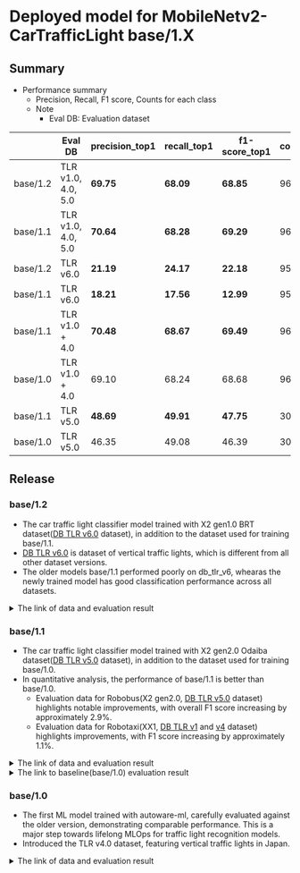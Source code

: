 # Deployed model for MobileNetv2-CarTrafficLight base/1.X
## Summary

- Performance summary
  - Precision, Recall, F1 score, Counts for each class
  - Note
    - Eval DB: Evaluation dataset

|          | Eval DB            | precision_top1 | recall_top1 | f1-score_top1 | counts |
| -------- | ------------------ | -------------- | ----------- | ------------- | ------ |
| base/1.2 | TLR v1.0, 4.0, 5.0 | **69.75**      | **68.09**   | **68.85**     | 9648   |
| base/1.1 | TLR v1.0, 4.0, 5.0 | **70.64**      | **68.28**   | **69.29**     | 9648   |
| base/1.2 | TLR v6.0           | **21.19**      | **24.17**   | **22.18**     | 957    |
| base/1.1 | TLR v6.0           | **18.21**      | **17.56**   | **12.99**     | 957    |
| base/1.1 | TLR v1.0 + 4.0     | **70.48**      | **68.67**   | **69.49**     | 9642   |
| base/1.0 | TLR v1.0 + 4.0     | 69.10          | 68.24       | 68.68         | 9642   |
| base/1.1 | TLR v5.0           | **48.69**      | **49.91**   | **47.75**     | 306    |
| base/1.0 | TLR v5.0           | 46.35          | 49.08       | 46.39         | 306    |

## Release

### base/1.2
- The car traffic light classifier model trained with X2 gen1.0 BRT dataset([DB TLR v6.0](../../../../../autoware_ml/configs/t4dataset/db_tlr_v6.yaml) dataset), in addition to the dataset used for training base/1.1.
- [DB TLR v6.0](../../../../../autoware_ml/configs/t4dataset/db_tlr_v6.yaml) is dataset of vertical traffic lights, which is different from all other dataset versions.
- The older models base/1.1 performed poorly on db_tlr_v6, whearas the newly trained model has good classification performance across all datasets.

<details>
<summary> The link of data and evaluation result </summary>

- model
  - Training dataset: DB TLR v1.0, 2.0, 3.0, 4.0, 5.0, 6.0
  - Eval dataset: DB TLR v1.0, 4.0, 5.0, 6.0
  - [Config file path](../../../configs/t4dataset/mobilenet-v2_tlr_car_t4dataset.py)
  - Deployed onnx model [[WebAuto (for internal)]](https://evaluation.tier4.jp/evaluation/mlpackages/e104265c-2945-4b8a-ae68-13accc1c0af2/releases/40d09664-0a7b-406e-9578-f65a0707bee3?project_id=zWhWRzei)
  - Deployed onnx model [model-zoo]
    - [traffic_light_classifier_mobilenetv2_batch_1.onnx](https://download.autoware-ml-model-zoo.tier4.jp/autoware-ml/models/mobilenet-v2/car_traffic_light/t4base/v1.2/traffic_light_classifier_mobilenetv2_batch_1.onnx)
    - [traffic_light_classifier_mobilenetv2_batch_4.onnx](https://download.autoware-ml-model-zoo.tier4.jp/autoware-ml/models/mobilenet-v2/car_traffic_light/t4base/v1.2/traffic_light_classifier_mobilenetv2_batch_4.onnx)
    - [traffic_light_classifier_mobilenetv2_batch_6.onnx](https://download.autoware-ml-model-zoo.tier4.jp/autoware-ml/models/mobilenet-v2/car_traffic_light/t4base/v1.2/traffic_light_classifier_mobilenetv2_batch_6.onnx)

  - Deployed [label file](https://download.autoware-ml-model-zoo.tier4.jp/autoware-ml/models/mobilenet-v2/car_traffic_light/t4base/v1.2/lamp_labels.txt)
  - Training results [model-zoo]
    - [config.py](https://download.autoware-ml-model-zoo.tier4.jp/autoware-ml/models/mobilenet-v2/car_traffic_light/t4base/v1.2/mobilenet-v2_tlr_car_t4dataset.py)
    - [checkpoint_best.pth](https://download.autoware-ml-model-zoo.tier4.jp/autoware-ml/models/mobilenet-v2/car_traffic_light/t4base/v1.2/best_multi-label_f1-score_top1_epoch_110.pth)
    - [logs.zip](https://download.autoware-ml-model-zoo.tier4.jp/autoware-ml/models/mobilenet-v2/car_traffic_light/t4base/v1.2/logs.zip)

  - train time: (NVIDIA A100-SXM4-80GB * 1) * 300 epochs = 22 hours

- Results evaluated with DB TLR v6.0

```python
Class-wise Metrics:
----------------------------------------------------------------------------
| Class Name           | Precision  | Recall     | F1-Score   | Counts     |
----------------------------------------------------------------------------
| green                | 99.77      | 100.00     | 99.89      | 441        |
| left,red             | 0.00       | 0.00       | 0.00       | 0          |
| left,red,straight    | 0.00       | 0.00       | 0.00       | 0          |
| red                  | 100.00     | 99.22      | 99.61      | 513        |
| red,right            | 0.00       | 0.00       | 0.00       | 0          |
| red,straight         | 0.00       | 0.00       | 0.00       | 0          |
| unknown              | 33.33      | 66.67      | 44.44      | 3          |
| yellow               | 0.00       | 0.00       | 0.00       | 0          |
| red,up_left          | 0.00       | 0.00       | 0.00       | 0          |
| red,right,straight   | 0.00       | 0.00       | 0.00       | 0          |
| red,up_right         | 0.00       | 0.00       | 0.00       | 0          |
----------------------------------------------------------------------------
```

- Results evaluated with DB TLR v1.0, 4.0, 5.0

```python
Class-wise Metrics:
----------------------------------------------------------------------------
| Class Name           | Precision  | Recall     | F1-Score   | Counts     |
----------------------------------------------------------------------------
| green                | 99.90      | 99.88      | 99.89      | 5089       |
| left,red             | 100.00     | 89.78      | 94.62      | 137        |
| left,red,straight    | 99.31      | 98.30      | 98.80      | 294        |
| red                  | 99.31      | 99.72      | 99.51      | 3907       |
| red,right            | 96.64      | 98.63      | 97.63      | 292        |
| red,straight         | 100.00     | 100.00     | 100.00     | 11         |
| unknown              | 75.00      | 63.83      | 68.97      | 47         |
| yellow               | 97.13      | 98.83      | 97.97      | 171        |
| red,up_left          | 0.00       | 0.00       | 0.00       | 0          |
| red,right,straight   | 0.00       | 0.00       | 0.00       | 0          |
| red,up_right         | 0.00       | 0.00       | 0.00       | 0          |
----------------------------------------------------------------------------
```

</details>

### base/1.1

- The car traffic light classifier model trained with X2 gen2.0 Odaiba dataset([DB TLR v5.0](../../../../../autoware_ml/configs/t4dataset/db_tlr_v5.yaml) dataset), in addition to the dataset used for training base/1.0.
- In quantitative analysis, the performance of base/1.1 is better than base/1.0.
  - Evaluation data for Robobus(X2 gen2.0, [DB TLR v5.0](../../../../../autoware_ml/configs/t4dataset/db_tlr_v5.yaml) dataset) highlights notable improvements, with overall F1 score increasing by approximately 2.9%.
  - Evaluation data for Robotaxi(XX1, [DB TLR v1](../../../../../autoware_ml/configs/t4dataset/db_tlr_v1.yaml) and [v4](../../../../../autoware_ml/configs/t4dataset/db_tlr_v4.yaml) dataset) highlights improvements, with F1 score increasing by approximately 1.1%.

<details>
<summary> The link of data and evaluation result </summary>

- model
  - Training dataset: DB TLR v1.0, 2.0, 3.0, 4.0, 5.0
  - Eval dataset: DB TLR v1.0, 4.0, 5.0
  - [Config file path](../../../configs/t4dataset/MobileNetv2-CarTrafficLight/mobilenet-v2_tlr_car_t4dataset.py)
  - Deployed onnx model [[WebAuto (for internal)]](https://evaluation.tier4.jp/evaluation/mlpackages/e104265c-2945-4b8a-ae68-13accc1c0af2/releases/84e9b9b6-6b3b-4a60-8cfe-d410b2af6ba4?project_id=zWhWRzei)
  - Deployed onnx model [model-zoo]
    - [traffic_light_classifier_mobilenetv2_batch_1.onnx](https://download.autoware-ml-model-zoo.tier4.jp/autoware-ml/models/mobilenet-v2/car_traffic_light/t4base/v1.1/traffic_light_classifier_mobilenetv2_batch_1.onnx)
    - [traffic_light_classifier_mobilenetv2_batch_4.onnx](https://download.autoware-ml-model-zoo.tier4.jp/autoware-ml/models/mobilenet-v2/car_traffic_light/t4base/v1.1/traffic_light_classifier_mobilenetv2_batch_4.onnx)
    - [traffic_light_classifier_mobilenetv2_batch_6.onnx](https://download.autoware-ml-model-zoo.tier4.jp/autoware-ml/models/mobilenet-v2/car_traffic_light/t4base/v1.1/traffic_light_classifier_mobilenetv2_batch_6.onnx)

  - Deployed label file: It is the same as [base/1.0](#base10)
  - Training results [[Google drive (for internal)]](https://drive.google.com/drive/folders/1ozAAvqQOJKenUx8LE454-Cu83mgYmDVG?usp=drive_link)
  - Training results [model-zoo]
    - [config.py](https://download.autoware-ml-model-zoo.tier4.jp/autoware-ml/models/mobilenet-v2/car_traffic_light/t4base/v1.1/mobilenet-v2_tlr_car_t4dataset.py)
    - [checkpoint_best.pth](https://download.autoware-ml-model-zoo.tier4.jp/autoware-ml/models/mobilenet-v2/car_traffic_light/t4base/v1.1/best_multi-label_f1-score_top1_epoch_224.pth)
    - [checkpoint_last.pth](https://download.autoware-ml-model-zoo.tier4.jp/autoware-ml/models/mobilenet-v2/car_traffic_light/t4base/v1.1/epoch_300.pth)
    - [logs.zip](https://download.autoware-ml-model-zoo.tier4.jp/autoware-ml/models/mobilenet-v2/car_traffic_light/t4base/v1.1/logs.zip)

  - train time: (NVIDIA A100-SXM4-80GB * 1) * 300 epochs = 22 hours

- Results evaluated with DB TLR v1.0, 4.0, 5.0
  - Evaluation results [[Google drive (for internal)]](https://drive.google.com/drive/folders/1K8LJ8sCWfK0tLcYVvy0-dhXWfkegp1mj?usp=drive_link) [Also in ↑logs.zip file in model zoo training results]

```python
Class-wise Metrics:
----------------------------------------------------------------------------
| Class Name           | Precision  | Recall     | F1-Score   | Counts     |
----------------------------------------------------------------------------
| green                | 99.94      | 99.88      | 99.91      | 5089       |
| left,red             | 100.00     | 90.51      | 95.02      | 137        |
| left,red,straight    | 98.98      | 99.32      | 99.15      | 294        |
| red                  | 99.39      | 99.82      | 99.60      | 3907       |
| red,right            | 96.96      | 98.29      | 97.62      | 292        |
| red,straight         | 100.00     | 100.00     | 100.00     | 11         |
| unknown              | 85.71      | 63.83      | 73.17      | 47         |
| yellow               | 96.05      | 99.42      | 97.70      | 171        |
| red,up_left          | 0.00       | 0.00       | 0.00       | 0          |
| red,right,straight   | 0.00       | 0.00       | 0.00       | 0          |
| red,up_right         | 0.00       | 0.00       | 0.00       | 0          |
----------------------------------------------------------------------------
Overall results:  precision_top1: 70.64     , recall_top1: 68.28     , f1-score_top1: 69.29     , support_top1: 9948.00
```

- Results evaluated with DB TLR v1.0, 4.0
  - [Evaluation results](https://drive.google.com/drive/folders/10XkxjAPBDShO_NBRGpVJbXxv0QRYa9mo?usp=drive_link) [Also in ↑logs.zip file in model zoo training results]

```python
Class-wise Metrics:
----------------------------------------------------------------------------
| Class Name           | Precision  | Recall     | F1-Score   | Counts     |
----------------------------------------------------------------------------
| green                | 99.94      | 99.88      | 99.91      | 4986       |
| left,red             | 100.00     | 90.51      | 95.02      | 137        |
| left,red,straight    | 99.32      | 99.32      | 99.32      | 293        |
| red                  | 99.40      | 99.82      | 99.61      | 3845       |
| red,right            | 95.96      | 97.94      | 96.94      | 194        |
| red,straight         | 100.00     | 100.00     | 100.00     | 11         |
| unknown              | 82.76      | 68.57      | 75.00      | 35         |
| yellow               | 97.90      | 99.29      | 98.59      | 141        |
| red,up_left          | 0.00       | 0.00       | 0.00       | 0          |
| red,right,straight   | 0.00       | 0.00       | 0.00       | 0          |
| red,up_right         | 0.00       | 0.00       | 0.00       | 0          |
----------------------------------------------------------------------------
Overall results:  precision_top1: 70.48     , recall_top1: 68.67     , f1-score_top1: 69.49     , support_top1: 9642.00  
```

- Results evaluated with DB TLR v5.0
  - [Evaluation results](https://drive.google.com/drive/folders/1BdPGEn4PuD3TT4LVjrQHloDhhCBpg11q)  [Also in ↑logs.zip file in model zoo training results]

```python
Class-wise Metrics:
----------------------------------------------------------------------------
| Class Name           | Precision  | Recall     | F1-Score   | Counts     |
----------------------------------------------------------------------------
| green                | 100.00     | 100.00     | 100.00     | 103        |
| left,red             | 0.00       | 0.00       | 0.00       | 0          |
| left,red,straight    | 50.00      | 100.00     | 66.67      | 1          |
| red                  | 98.41      | 100.00     | 99.20      | 62         |
| red,right            | 98.98      | 98.98      | 98.98      | 98         |
| red,straight         | 0.00       | 0.00       | 0.00       | 0          |
| unknown              | 100.00     | 50.00      | 66.67      | 12         |
| yellow               | 88.24      | 100.00     | 93.75      | 30         |
| red,up_left          | 0.00       | 0.00       | 0.00       | 0          |
| red,right,straight   | 0.00       | 0.00       | 0.00       | 0          |
| red,up_right         | 0.00       | 0.00       | 0.00       | 0          |
----------------------------------------------------------------------------
Overall results:  precision_top1: 48.69     , recall_top1: 49.91     , f1-score_top1: 47.75     , support_top1: 306.00  
```

</details>

<details>
<summary> The link to baseline(base/1.0) evaluation result </summary>

- Results evaluated with DB TLR v5.0
  - [Baseline evaluation results by base/1.0](https://drive.google.com/drive/folders/1np7lq0OqsZ3szBKE7b6Z9GAXe7eGmAuE) [Also in ↑logs.zip file in model zoo training results]

```python
Class-wise Metrics:
----------------------------------------------------------------------------
| Class Name           | Precision  | Recall     | F1-Score   | Counts     |
----------------------------------------------------------------------------
| green                | 100.00     | 100.00     | 100.00     | 103        |
| left,red             | 0.00       | 0.00       | 0.00       | 0          |
| left,red,straight    | 50.00      | 100.00     | 66.67      | 1          |
| red                  | 98.28      | 91.94      | 95.00      | 62         |
| red,right            | 98.97      | 97.96      | 98.46      | 98         |
| red,straight         | 0.00       | 0.00       | 0.00       | 0          |
| unknown              | 85.71      | 50.00      | 63.16      | 12         |
| yellow               | 76.92      | 100.00     | 86.96      | 30         |
| red,up_left          | 0.00       | 0.00       | 0.00       | 0          |
| red,right,straight   | 0.00       | 0.00       | 0.00       | 0          |
| red,up_right         | 0.00       | 0.00       | 0.00       | 0          |
----------------------------------------------------------------------------
Overall results:  precision_top1: 46.35     , recall_top1: 49.08     , f1-score_top1: 46.39     , support_top1: 306.00  
```

</details>

### base/1.0

- The first ML model trained with autoware-ml, carefully evaluated against the older version, demonstrating comparable performance. This is a major step towards lifelong MLOps for traffic light recognition models.
- Introduced the TLR v4.0 dataset, featuring vertical traffic lights in Japan.

<details>
<summary> The link of data and evaluation result </summary>

- model
  - Training dataset: TLR v1.0 + TLR v2.0 + TLR v3.0 + TLR v4.0
  - Eval dataset: TLR v4.0
  - [Config file path](../../../configs/t4dataset/MobileNetv2-CarTrafficLight/mobilenet-v2_tlr_car_t4dataset.py)
  - Deployed onnx model [[WebAuto (for internal)]](https://evaluation.tier4.jp/evaluation/mlpackages/e104265c-2945-4b8a-ae68-13accc1c0af2/releases/d5ce3e03-dd72-4517-b416-7a63a84c9fd3?project_id=zWhWRzei&tab=reports)
  - Deployed onnx model [model-zoo]
    - [traffic_light_classifier_mobilenetv2_batch_1.onnx](https://download.autoware-ml-model-zoo.tier4.jp/autoware-ml/models/mobilenet-v2/car_traffic_light/t4base/v1.0/traffic_light_classifier_mobilenetv2_batch_1.onnx)
    - [traffic_light_classifier_mobilenetv2_batch_4.onnx](https://download.autoware-ml-model-zoo.tier4.jp/autoware-ml/models/mobilenet-v2/car_traffic_light/t4base/v1.0/traffic_light_classifier_mobilenetv2_batch_4.onnx)
    - [traffic_light_classifier_mobilenetv2_batch_6.onnx](https://download.autoware-ml-model-zoo.tier4.jp/autoware-ml/models/mobilenet-v2/car_traffic_light/t4base/v1.0/traffic_light_classifier_mobilenetv2_batch_6.onnx)
  - Deployed label file [[Google drive (for internal)]](https://evaluation.tier4.jp/evaluation/mlpackages/e104265c-2945-4b8a-ae68-13accc1c0af2/releases/d5ce3e03-dd72-4517-b416-7a63a84c9fd3?project_id=zWhWRzei&tab=reports) [[model-zoo]](https://download.autoware-ml-model-zoo.tier4.jp/autoware-ml/models/mobilenet-v2/car_traffic_light/t4base/v1.0/lamp_labels.txt)
  - Training results [[Google drive (for internal)]](https://drive.google.com/drive/folders/17XBZ6AcycliejDvT7nSFRINzUyGmsb2X?usp=drive_link)
  - Training results [model-zoo]
    - [config.py](https://download.autoware-ml-model-zoo.tier4.jp/autoware-ml/models/mobilenet-v2/car_traffic_light/t4base/v1.0/mobilenet-v2_tlr_car_t4dataset.py)
    - [checkpoint_best.pth](https://download.autoware-ml-model-zoo.tier4.jp/autoware-ml/models/mobilenet-v2/car_traffic_light/t4base/v1.0/best_multi-label_f1-score_top1_epoch_12.pth)
    - [checkpoint_last.pth](https://download.autoware-ml-model-zoo.tier4.jp/autoware-ml/models/mobilenet-v2/car_traffic_light/t4base/v1.0/epoch_300.pth)
    - [logs.zip](https://download.autoware-ml-model-zoo.tier4.jp/autoware-ml/models/mobilenet-v2/car_traffic_light/t4base/v1.0/logs.zip)
  - train time: (A40 * 1) * 16 hours ( Used less than 10 GB memory)

- Results

```python
Class-wise Metrics:
----------------------------------------------------------------------------
| Class Name           | Precision  | Recall     | F1-Score   | Counts     |
----------------------------------------------------------------------------
| green                | 99.84      | 99.78      | 99.81      | 4986       |
| left,red             | 98.47      | 94.16      | 96.27      | 137        |
| left,red,straight    | 98.65      | 99.66      | 99.15      | 293        |
| red                  | 99.43      | 99.69      | 99.56      | 3845       |
| red,right            | 97.89      | 95.88      | 96.88      | 194        |
| red,straight         | 100.00     | 100.00     | 100.00     | 11         |
| unknown              | 70.97      | 62.86      | 66.67      | 35         |
| yellow               | 95.86      | 98.58      | 97.20      | 141        |
| red,up_left          | 0.00       | 0.00       | 0.00       | 0          |
| red,right,straight   | 0.00       | 0.00       | 0.00       | 0          |
| red,up_right         | 0.00       | 0.00       | 0.00       | 0          |
----------------------------------------------------------------------------
Overall results:  precision_top1: 69.19     , recall_top1: 68.24     , f1-score_top1: 68.68     , support_top1: 9642.00

```

</details>
